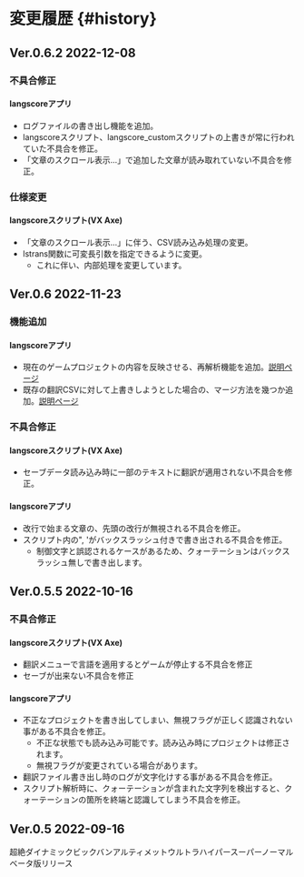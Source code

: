 # 変更履歴 {#history}


## Ver.0.6.2 2022-12-08

### 不具合修正

#### langscoreアプリ

* ログファイルの書き出し機能を追加。
* langscoreスクリプト、langscore_customスクリプトの上書きが常に行われていた不具合を修正。
* 「文章のスクロール表示...」で追加した文章が読み取れていない不具合を修正。

### 仕様変更

#### langscoreスクリプト(VX Axe)

* 「文章のスクロール表示...」に伴う、CSV読み込み処理の変更。
* lstrans関数に可変長引数を指定できるように変更。
  - これに伴い、内部処理を変更しています。

## Ver.0.6 2022-11-23

### 機能追加

#### langscoreアプリ

* 現在のゲームプロジェクトの内容を反映させる、再解析機能を追加。[説明ページ](#usage_advance_tool)
* 既存の翻訳CSVに対して上書きしようとした場合の、マージ方法を幾つか追加。[説明ページ](#usage_advance_tool)

### 不具合修正

#### langscoreスクリプト(VX Axe)

* セーブデータ読み込み時に一部のテキストに翻訳が適用されない不具合を修正。

#### langscoreアプリ

* 改行で始まる文章の、先頭の改行が無視される不具合を修正。
* スクリプト内の\", \'がバックスラッシュ付きで書き出される不具合を修正。
  * 制御文字と誤認されるケースがあるため、クォーテーションはバックスラッシュ無しで書き出します。

## Ver.0.5.5 2022-10-16

### 不具合修正

#### langscoreスクリプト(VX Axe)

* 翻訳メニューで言語を適用するとゲームが停止する不具合を修正
* セーブが出来ない不具合を修正

#### langscoreアプリ

* 不正なプロジェクトを書き出してしまい、無視フラグが正しく認識されない事がある不具合を修正。
  * 不正な状態でも読み込み可能です。読み込み時にプロジェクトは修正されます。
  * 無視フラグが変更されている場合があります。
* 翻訳ファイル書き出し時のログが文字化けする事がある不具合を修正。
* スクリプト解析時に、クォーテーションが含まれた文字列を検出すると、クォーテーションの箇所を終端と認識してしまう不具合を修正。

## Ver.0.5 2022-09-16

超絶ダイナミックビックバンアルティメットウルトラハイパースーパーノーマルベータ版リリース